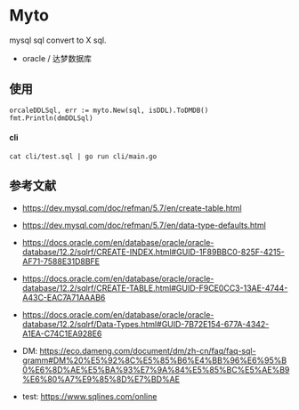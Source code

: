 # Myto

mysql sql convert to X sql.

- oracle / 达梦数据库

## 使用 

```golang
orcaleDDLSql, err := myto.New(sql, isDDL).ToDMDB()
fmt.Println(dmDDLSql)
```

#### cli
```shell
cat cli/test.sql | go run cli/main.go
```




## 参考文献

- https://dev.mysql.com/doc/refman/5.7/en/create-table.html
- https://dev.mysql.com/doc/refman/5.7/en/data-type-defaults.html
- https://docs.oracle.com/en/database/oracle/oracle-database/12.2/sqlrf/CREATE-INDEX.html#GUID-1F89BBC0-825F-4215-AF71-7588E31D8BFE
- https://docs.oracle.com/en/database/oracle/oracle-database/12.2/sqlrf/CREATE-TABLE.html#GUID-F9CE0CC3-13AE-4744-A43C-EAC7A71AAAB6
- https://docs.oracle.com/en/database/oracle/oracle-database/12.2/sqlrf/Data-Types.html#GUID-7B72E154-677A-4342-A1EA-C74C1EA928E6
- DM: https://eco.dameng.com/document/dm/zh-cn/faq/faq-sql-gramm#DM%20%E5%92%8C%E5%85%B6%E4%BB%96%E6%95%B0%E6%8D%AE%E5%BA%93%E7%9A%84%E5%85%BC%E5%AE%B9%E6%80%A7%E9%85%8D%E7%BD%AE

- test: https://www.sqlines.com/online 